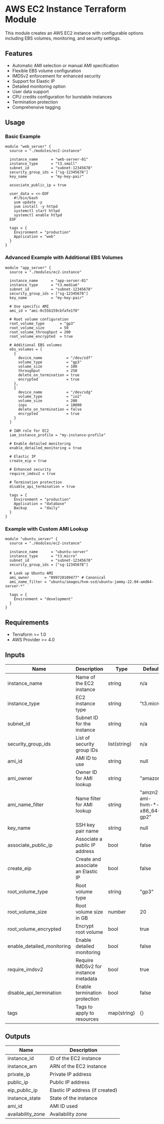 # AWS EC2 Instance Terraform Module

This module creates an AWS EC2 instance with configurable options including EBS volumes, monitoring, and security settings.

## Features

- Automatic AMI selection or manual AMI specification
- Flexible EBS volume configuration
- IMDSv2 enforcement for enhanced security
- Support for Elastic IP
- Detailed monitoring option
- User data support
- CPU credits configuration for burstable instances
- Termination protection
- Comprehensive tagging

## Usage

### Basic Example

```hcl
module "web_server" {
  source = "./modules/ec2-instance"

  instance_name      = "web-server-01"
  instance_type      = "t3.small"
  subnet_id          = "subnet-12345678"
  security_group_ids = ["sg-12345678"]
  key_name           = "my-key-pair"
  
  associate_public_ip = true
  
  user_data = <<-EOF
    #!/bin/bash
    yum update -y
    yum install -y httpd
    systemctl start httpd
    systemctl enable httpd
  EOF
  
  tags = {
    Environment = "production"
    Application = "web"
  }
}
```

### Advanced Example with Additional EBS Volumes

```hcl
module "app_server" {
  source = "./modules/ec2-instance"

  instance_name      = "app-server-01"
  instance_type      = "t3.medium"
  subnet_id          = "subnet-12345678"
  security_group_ids = ["sg-12345678"]
  key_name           = "my-key-pair"
  
  # Use specific AMI
  ami_id = "ami-0c55b159cbfafe1f0"
  
  # Root volume configuration
  root_volume_type       = "gp3"
  root_volume_size       = 50
  root_volume_throughput = 200
  root_volume_encrypted  = true
  
  # Additional EBS volumes
  ebs_volumes = [
    {
      device_name           = "/dev/sdf"
      volume_type           = "gp3"
      volume_size           = 100
      throughput            = 250
      delete_on_termination = true
      encrypted             = true
    },
    {
      device_name           = "/dev/sdg"
      volume_type           = "io2"
      volume_size           = 200
      iops                  = 10000
      delete_on_termination = false
      encrypted             = true
    }
  ]
  
  # IAM role for EC2
  iam_instance_profile = "my-instance-profile"
  
  # Enable detailed monitoring
  enable_detailed_monitoring = true
  
  # Elastic IP
  create_eip = true
  
  # Enhanced security
  require_imdsv2 = true
  
  # Termination protection
  disable_api_termination = true
  
  tags = {
    Environment = "production"
    Application = "database"
    Backup      = "daily"
  }
}
```

### Example with Custom AMI Lookup

```hcl
module "ubuntu_server" {
  source = "./modules/ec2-instance"

  instance_name      = "ubuntu-server"
  instance_type      = "t3.micro"
  subnet_id          = "subnet-12345678"
  security_group_ids = ["sg-12345678"]
  
  # Look up Ubuntu AMI
  ami_owner       = "099720109477" # Canonical
  ami_name_filter = "ubuntu/images/hvm-ssd/ubuntu-jammy-22.04-amd64-server-*"
  
  tags = {
    Environment = "development"
  }
}
```

## Requirements

- Terraform >= 1.0
- AWS Provider >= 4.0

## Inputs

| Name | Description | Type | Default | Required |
|------|-------------|------|---------|----------|
| instance_name | Name of the EC2 instance | string | n/a | yes |
| instance_type | EC2 instance type | string | "t3.micro" | no |
| subnet_id | Subnet ID for the instance | string | n/a | yes |
| security_group_ids | List of security group IDs | list(string) | n/a | yes |
| ami_id | AMI ID to use | string | null | no |
| ami_owner | Owner ID for AMI lookup | string | "amazon" | no |
| ami_name_filter | Name filter for AMI lookup | string | "amzn2-ami-hvm-*-x86_64-gp2" | no |
| key_name | SSH key pair name | string | null | no |
| associate_public_ip | Associate a public IP address | bool | false | no |
| create_eip | Create and associate an Elastic IP | bool | false | no |
| root_volume_type | Root volume type | string | "gp3" | no |
| root_volume_size | Root volume size in GB | number | 20 | no |
| root_volume_encrypted | Encrypt root volume | bool | true | no |
| enable_detailed_monitoring | Enable detailed monitoring | bool | false | no |
| require_imdsv2 | Require IMDSv2 for instance metadata | bool | true | no |
| disable_api_termination | Enable termination protection | bool | false | no |
| tags | Tags to apply to resources | map(string) | {} | no |

## Outputs

| Name | Description |
|------|-------------|
| instance_id | ID of the EC2 instance |
| instance_arn | ARN of the EC2 instance |
| private_ip | Private IP address |
| public_ip | Public IP address |
| eip_public_ip | Elastic IP address (if created) |
| instance_state | State of the instance |
| ami_id | AMI ID used |
| availability_zone | Availability zone |
